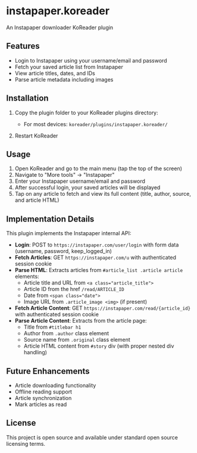 # instapaper.koreader
An Instapaper downloader KoReader plugin

## Features

- Login to Instapaper using your username/email and password
- Fetch your saved article list from Instapaper
- View article titles, dates, and IDs
- Parse article metadata including images

## Installation

1. Copy the plugin folder to your KoReader plugins directory:
   - For most devices: `koreader/plugins/instapaper.koreader/`
   
2. Restart KoReader

## Usage

1. Open KoReader and go to the main menu (tap the top of the screen)
2. Navigate to "More tools" → "Instapaper"
3. Enter your Instapaper username/email and password
4. After successful login, your saved articles will be displayed
5. Tap on any article to fetch and view its full content (title, author, source, and article HTML)

## Implementation Details

This plugin implements the Instapaper internal API:

- **Login**: POST to `https://instapaper.com/user/login` with form data (username, password, keep_logged_in)
- **Fetch Articles**: GET `https://instapaper.com/u` with authenticated session cookie
- **Parse HTML**: Extracts articles from `#article_list .article article` elements:
  - Article title and URL from `<a class="article_title">`
  - Article ID from the href `/read/ARTICLE_ID`
  - Date from `<span class="date">`
  - Image URL from `.article_image <img>` (if present)
- **Fetch Article Content**: GET `https://instapaper.com/read/{article_id}` with authenticated session cookie
- **Parse Article Content**: Extracts from the article page:
  - Title from `#titlebar h1`
  - Author from `.author` class element
  - Source name from `.original` class element
  - Article HTML content from `#story` div (with proper nested div handling)

## Future Enhancements

- Article downloading functionality
- Offline reading support
- Article synchronization
- Mark articles as read

## License

This project is open source and available under standard open source licensing terms.
